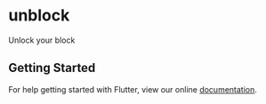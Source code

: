 # unblock

Unlock your block

## Getting Started

For help getting started with Flutter, view our online
[documentation](https://flutter.io/).
